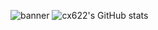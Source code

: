 ![banner](https://media.discordapp.net/attachments/649001574131171352/1022996025474043954/IMG20220923181955.jpg?width=1360&height=612)
![cx622's GitHub stats](https://github-readme-stats.vercel.app/api?username=cx622&count_private=true&theme=dark)
